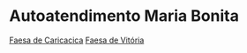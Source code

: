 # Autoatendimento Maria Bonita

<a href="Faesa Caricacica/tela_inicial/tela_inicial.html">Faesa de Caricacica</a>
<a href="Faesa Vitória/tela_inicial/tela_inicial.html">Faesa de Vitória</a>